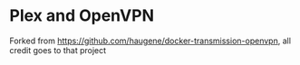 # Plex and OpenVPN

Forked from https://github.com/haugene/docker-transmission-openvpn, all credit goes to that project 
